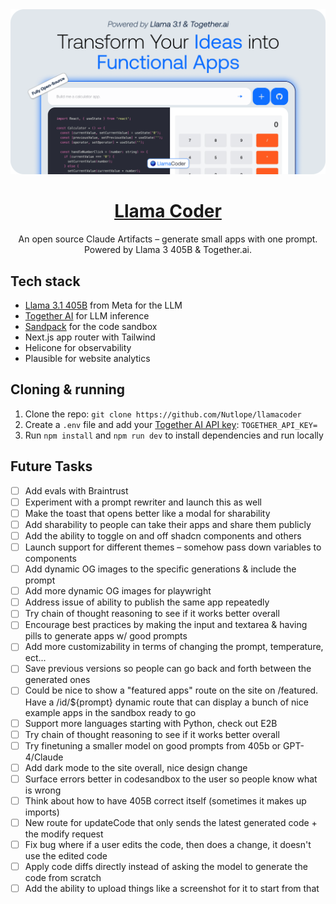<a href="https://www.llamacoder.io">
  <img alt="Llama Coder" src="./public/og-image.png">
  <h1 align="center">Llama Coder</h1>
</a>

<p align="center">
  An open source Claude Artifacts – generate small apps with one prompt. Powered by Llama 3 405B & Together.ai.
</p>

## Tech stack

- [Llama 3.1 405B](https://ai.meta.com/blog/meta-llama-3-1/) from Meta for the LLM
- [Together AI](https://dub.sh/together-ai/?utm_source=example-app&utm_medium=llamacoder&utm_campaign=llamacoder-app-signup) for LLM inference
- [Sandpack](https://sandpack.codesandbox.io/) for the code sandbox
- Next.js app router with Tailwind
- Helicone for observability
- Plausible for website analytics

## Cloning & running

1. Clone the repo: `git clone https://github.com/Nutlope/llamacoder`
2. Create a `.env` file and add your [Together AI API key](https://dub.sh/together-ai/?utm_source=example-app&utm_medium=llamacoder&utm_campaign=llamacoder-app-signup): `TOGETHER_API_KEY=`
3. Run `npm install` and `npm run dev` to install dependencies and run locally

## Future Tasks

- [ ] Add evals with Braintrust
- [ ] Experiment with a prompt rewriter and launch this as well
- [ ] Make the toast that opens better like a modal for sharability
- [ ] Add sharability to people can take their apps and share them publicly
- [ ] Add the ability to toggle on and off shadcn components and others
- [ ] Launch support for different themes – somehow pass down variables to components
- [ ] Add dynamic OG images to the specific generations & include the prompt
- [ ] Add more dynamic OG images for playwright
- [ ] Address issue of ability to publish the same app repeatedly
- [ ] Try chain of thought reasoning to see if it works better overall
- [ ] Encourage best practices by making the input and textarea & having pills to generate apps w/ good prompts
- [ ] Add more customizability in terms of changing the prompt, temperature, ect...
- [ ] Save previous versions so people can go back and forth between the generated ones
- [ ] Could be nice to show a "featured apps" route on the site on /featured. Have a /id/${prompt} dynamic route that can display a bunch of nice example apps in the sandbox ready to go
- [ ] Support more languages starting with Python, check out E2B
- [ ] Try chain of thought reasoning to see if it works better overall
- [ ] Try finetuning a smaller model on good prompts from 405b or GPT-4/Claude
- [ ] Add dark mode to the site overall, nice design change
- [ ] Surface errors better in codesandbox to the user so people know what is wrong
- [ ] Think about how to have 405B correct itself (sometimes it makes up imports)
- [ ] New route for updateCode that only sends the latest generated code + the modify request
- [ ] Fix bug where if a user edits the code, then does a change, it doesn't use the edited code
- [ ] Apply code diffs directly instead of asking the model to generate the code from scratch
- [ ] Add the ability to upload things like a screenshot for it to start from that

